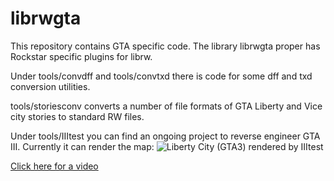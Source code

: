 librwgta
========

This repository contains GTA specific code.
The library librwgta proper has Rockstar specific plugins for librw.

Under tools/convdff and tools/convtxd there is code for some
dff and txd conversion utilities.

tools/storiesconv converts a number of file formats of GTA Liberty and Vice city
stories to standard RW files.

Under tools/IIItest you can find an ongoing project to reverse engineer GTA III.
Currently it can render the map:
![Liberty City (GTA3) rendered by IIItest](http://aap.papnet.eu/gta/screens/mapviewer1.png)

[Click here for a video](https://www.youtube.com/watch?v=6H8YP2q_-ls)
